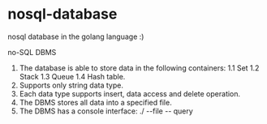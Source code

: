 # nosql-database
nosql database in the golang language :)

no-SQL DBMS
1. The database is able to store data in the following containers: 1.1 Set
1.2 Stack
1.3 Queue
1.4 Hash table.
2. Supports only string data type.
3. Each data type supports insert, data access and delete operation.
4. The DBMS stores all data into a specified file.
5. The DBMS has a console interface:
./<your program name> --file <path to the data file> -- query <query to DBMS>
